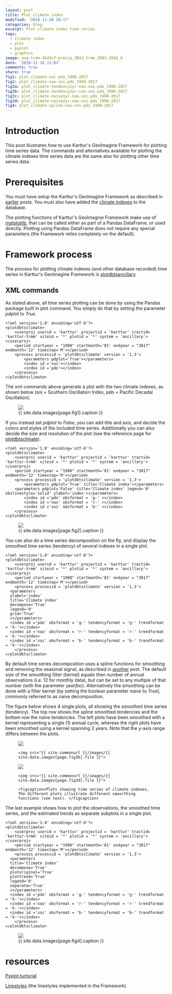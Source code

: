 ```yaml
---
layout: post
title: Plot climate index
modified: '2018-11-18 20:17'
categories: blog
excerpt: Plot climate index time series
tags:
  - climate index
  - plot
  - pyplot
  - graphics
image: avg-trmm-3b43v7-precip_3B43_trmm_2001-2016_A
date: '2018-11-18 22:03'
comments: true
share: true
fig1: plot_climate-soi-pdo_1998-2017
fig2: plot_climate-nao-soi-pdo_1998-2017
fig3a: plot_climate-tendency1yr-nao-soi-pdo_1998-2017
fig3b: plot_climate-tendency2yr-nao-soi-pdo_1998-2017
fig3c: plot_climate-naive1yr-nao-soi-pdo_1998-2017
fig3d: plot_climate-naive2yr-nao-soi-pdo_1998-2017
fig4: plot_climate-spline-nao-soi-pdo_1998-2017
---
```


# Introduction

This post illustrates how to use Karttur's GeoImagine Framework for plotting time series data. The commands and alternatives available for plotting the climate indexes time series data are the same also for plotting other time series data.

# Prerequisites

You must have setup the Karttur's GeoImagine Framework as described in [earlier](../blog-import-project-eclipse/) posts. You must also have added the [climate indexes](../blog-climateindex) to the database.

The plotting functions of Karttur's GeoImagine Framework make use of [matplotlib](https://matplotlib.org/users/pyplot_tutorial.html), that can be called either as part of a <span class='package'>Pandas</span> DataFrame, or used directly. Plotting using <span class='package'>Pandas</span> DataFrame does not require any special parameters (the Framework relies completely on the default).

# Framework process

The process for plotting climate indexes (and other database recorded) time series in Karttur's GeoImagine Framework is [<span class='package'>plotdbtsancillary</span>](../../subprocess/subproc-plotdbtsancillary/).

## XML commands

As stated above, all time series plotting can be done by using the <span class='package'>Pandas</span> package built in plot command. You simply do that by setting the parameter _pdplot_ to _True_.

```
<?xml version='1.0' encoding='utf-8'?>
<plotdbtsclimate>
	<userproj userid = 'karttur' projectid = 'karttur' tractid= 'karttur-trmm' siteid = '*' plotid = '*' system = 'ancillary'></userproj>
	<period startyear = "1998" startmonth='01' endyear = "2017" endmonth='12' timestep='M'></period>
	<process processid = 'plotdbtsclimate' version = '1.3'>
		<parameters pdplot='True'></parameters>
		<index id ='soi'></index>
		<index id ='pdo'></index>
	</process>
</plotdbtsclimate>
```

The xml commands above generate a plot with the two climate indexes, as shown below (soi = Southern Oscillation Index, pdo = Pacific Decadal Oscillation).

<figure>
<img src="{{ site.commonurl }}/images/{{ site.data.images[page.fig1].file }}">
<figcaption> {{ site.data.images[page.fig1].caption }} </figcaption>
</figure>

If you instead set _pdplot_ to _False_, you can add title and axis, and decide the colors and styles of the included time series. Additionally you can also decide the size and resolution of the plot (see the reference page for [<span class='package'>plotdbtsclimate</span>](../../subprocess/subproc-plotdbtsancillary/)).

```
<?xml version='1.0' encoding='utf-8'?>
<plotdbtsclimate>
	<userproj userid = 'karttur' projectid = 'karttur' tractid= 'karttur-trmm' siteid = '*' plotid = '*' system = 'ancillary'></userproj>
	<period startyear = "1998" startmonth='01' endyear = "2017" endmonth='12' timestep='M'></period>
	<process processid = 'plotdbtsclimate' version = '1.3'>
		<parameters pdplot='True' title='Climate index'></parameters>
    <parameters pdplot='False' title='Climate index' legend='0' obslinestyle='solid' ylabel='index'></parameters>
		<index id ='pdo' obsformat = 'g-' ></index>
		<index id ='nao' obsformat = 'r-' ></index>
		<index id ='soi' obsformat = 'b-' ></index>
	</process>
</plotdbtsclimate>
```

<figure>
<img src="{{ site.commonurl }}/images/{{ site.data.images[page.fig2].file }}">
<figcaption> {{ site.data.images[page.fig2].caption }} </figcaption>
</figure>

You can also do a time series decomposition on the fly, and display the smoothed time series (tendency) of several indexes in a single plot.

```
<?xml version='1.0' encoding='utf-8'?>
<plotdbtsclimate>
	<userproj userid = 'karttur' projectid = 'karttur' tractid= 'karttur-trmm' siteid = '*' plotid = '*' system = 'ancillary'></userproj>
	<period startyear = "1998" startmonth='01' endyear = "2017" endmonth='12' timestep='M'></period>
	<process processid = 'plotdbtsclimate' version = '1.3'>
  <parameters
  ylabel='index'
  title='Climate index'
  decompose='True'
  legend='0'
  grid='True'
  ></parameters>
  <index id ='pdo' obsformat = 'g-' tendencyformat = 'g-' trendformat = 'k-'></index>
  <index id ='nao' obsformat = 'r-' tendencyformat = 'r-' trendformat = 'k-'></index>
  <index id ='soi' obsformat = 'b-' tendencyformat = 'b-' trendformat = 'k-'></index>
	</process>
</plotdbtsclimate>
```

By default time series decomposition uses a spline functions for smoothing and removing the seasonal signal, as described in [another](../glob-seasonal/) post. The default size of the smoothing filter (kernel) equals then number of annual observations (i.e. 12 for monthly data), but can be set to any multiple of that number (with the parameter _yearfac_). Alternatively the smoothing can be done with a filter kernel (by setting the boolean parameter _naive_ to _True_), commonly referred to as naive decomposition.

The figure below shows 4 single plots, all showing the smoothed time series (tendency). The top row shows the spline smoothed tendencies and the bottom row the naive tendencies. The left plots have been smoothed with a kernel representing a single (1) annual cycle, whereas the right plots have been smoothed using a kernel spanning 2 years. Note that the y-axis range differs between the plots.


<figure class="half">
	<img src="{{ site.commonurl }}/images/{{ site.data.images[page.fig3a].file }}">

	<img src="{{ site.commonurl }}/images/{{ site.data.images[page.fig3b].file }}">

  <img src="{{ site.commonurl }}/images/{{ site.data.images[page.fig3c].file }}">

	<img src="{{ site.commonurl }}/images/{{ site.data.images[page.fig3d].file }}">

	<figcaption>Plots showing time series of climate indexes, The different plots illustrate different smoorthing functions (see text). </figcaption>
</figure>

The last example shows how to plot the observations, the smoothed time series, and the estimated trends as separate subplots in a single plot.

```
<?xml version='1.0' encoding='utf-8'?>
<plotdbtsclimate>
	<userproj userid = 'karttur' projectid = 'karttur' tractid= 'karttur-trmm' siteid = '*' plotid = '*' system = 'ancillary'></userproj>
	<period startyear = "1998" startmonth='01' endyear = "2017" endmonth='12' timestep='M'></period>
	<process processid = 'plotdbtsclimate' version = '1.3'>
  <parameters
  title='Climate index'
  decompose='True'
  plotoriginal='True'
  plottrend='True'
  legend='0'
  separate='True'
  ></parameters>
  <index id ='pdo' obsformat = 'g-' tendencyformat = 'g-' trendformat = 'k-'></index>
  <index id ='nao' obsformat = 'r-' tendencyformat = 'r-' trendformat = 'k-'></index>
  <index id ='soi' obsformat = 'b-' tendencyformat = 'b-' trendformat = 'k-'></index>
	</process>
</plotdbtsclimate>
```

<figure>
<img src="{{ site.commonurl }}/images/{{ site.data.images[page.fig4].file }}">
<figcaption> {{ site.data.images[page.fig4].caption }} </figcaption>
</figure>

# resources

[Pyplot turtorial](https://matplotlib.org/users/pyplot_tutorial.html)

[Linestyles](https://matplotlib.org/gallery/lines_bars_and_markers/linestyles.html) (the linestyles implemented in the Framework)
